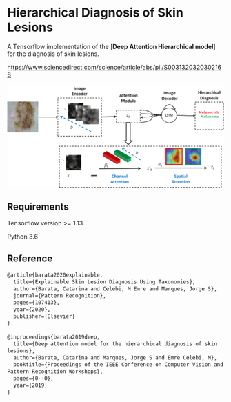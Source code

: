 # Hierarchical Diagnosis of Skin Lesions
A Tensorflow implementation of the [**Deep Attention Hierarchical model**] for the diagnosis of skin lesions.

https://www.sciencedirect.com/science/article/abs/pii/S0031320320302168

![](./imgs/system.jpg)

## Requirements
Tensorflow version >= 1.13

Python 3.6

## Reference

```
@article{barata2020explainable,
  title={Explainable Skin Lesion Diagnosis Using Taxonomies},
  author={Barata, Catarina and Celebi, M Emre and Marques, Jorge S},
  journal={Pattern Recognition},
  pages={107413},
  year={2020},
  publisher={Elsevier}
}

@inproceedings{barata2019deep,
  title={Deep attention model for the hierarchical diagnosis of skin lesions},
  author={Barata, Catarina and Marques, Jorge S and Emre Celebi, M},
  booktitle={Proceedings of the IEEE Conference on Computer Vision and Pattern Recognition Workshops},
  pages={0--0},
  year={2019}
}

```
